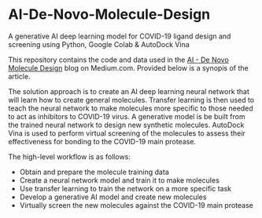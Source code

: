 # AI-De-Novo-Molecule-Design
A generative AI deep learning model for COVID-19 ligand design and screening using Python, Google Colab &amp; AutoDock Vina

This repository contains the code and data used in the <a href="" target="_blank">AI - De Novo Molecule Design</a> blog on Medium.com.  Provided below is a synopis of the article.

The solution approach is to create an AI deep learning neural network that will learn how to create general molecules. Transfer learning is then used to teach the neural network to make molecules more specific to those needed to act as inhibitors to COVID-19 virus. A generative model is be built from the trained neural network to design new synthetic molecules. AutoDock Vina is used to perform virtual screening of the molecules to assess their effectiveness for bonding to the COVID-19 main protease.

The high-level workflow is as follows:
- Obtain and prepare the molecule training data
- Create a neural network model and train it to make molecules
- Use transfer learning to train the network on a more specific task
- Develop a generative AI model and create new molecules
- Virtually screen the new molecules against the COVID-19 main protease

